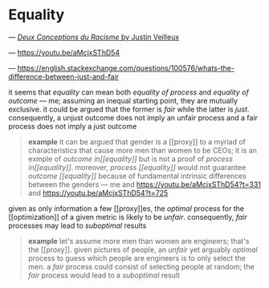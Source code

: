 # Equality

&mdash; [_Deux Conceptions du Racisme_ by Justin Veilleux](20230407164617-deux_conceptions_du_raisme.pdf)

&mdash; <https://youtu.be/aMcjxSThD54>

&mdash; <https://english.stackexchange.com/questions/100576/whats-the-difference-between-just-and-fair>

it seems that _equality_ can mean both _equality of process_ and _equality of outcome_ &mdash; me; assuming an inequal starting point, they are mutually exclusive. it could be argued that the former is _fair_ while the latter is _just_. consequently, a unjust outcome does not imply an unfair process and a fair process does not imply a just outcome

> **example** it can be argued that gender is a [[proxy]] to a myriad of characteristics that cause more men than women to be CEOs; it is an exmple of _outcome in[[equality]]_ but is not a proof of _process in[[equality]]_. moreover, _process [[equality]]_ would not guarantee _outcome [[equality]]_ because of fundamental intrinsic differences between the genders &mdash; me and <https://youtu.be/aMcjxSThD54?t=331> and <https://youtu.be/aMcjxSThD54?t=725>

given as only information a few [[proxy]]es, the _optimal_ process for the [[optimization]] of a given metric is likely to be _unfair_. consequently, _fair_ processes may lead to _suboptimal_ results

> **example** let's assume more men than women are engineers; that's the [[proxy]]. given pictures of people, an _unfair_ yet arguably _optimal_ process to guess which people are engineers is to only select the men. a _fair_ process could consist of selecting people at random; the _fair_ process would lead to a _suboptimal_ result
